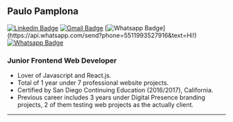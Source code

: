 ## Paulo Pamplona

[![Linkedin Badge](https://img.shields.io/badge/-LinkedIn-blue?style=for-the-badge&logo=Linkedin&logoColor=white&link=https://www.linkedin.com/in/paulopamplona/)](https://www.linkedin.com/in/paulopamplona/)
[![Gmail Badge](https://img.shields.io/badge/-pamplonapaulo@gmail.com-c14438?style=for-the-badge&logo=Gmail&logoColor=white&link=mailto:pamplonapaulo@gmail.com)](mailto:pamplonapaulo@gmail.com)
[![Whatsapp Badge](https://img.shields.io/badge/-Whatsapp-4CA143?style=for-the-badge&labelColor=4CA143&logo=whatsapp&logoColor=white&link=https://api.whatsapp.com/send?phone=5519996643581&text=Hi!)](https://api.whatsapp.com/send?phone=5511993527916&text=Hi!)
[![Whatsapp Badge](https://img.shields.io/badge/-Curriculum-2E4053?style=for-the-badge&labelColor=2E4053&&logo=read-the-docs&logoColor=white&link=https://paulopamplona.com/assets/paulo-pamplona-curriculum.pdf)](https://paulopamplona.com/assets/paulo-pamplona-curriculum.pdf)

### Junior Frontend Web Developer

- Lover of Javascript and React.js.
- Total of 1 year under 7 professional website projects.
- Certified by San Diego Continuing Education (2016/2017), California.
- Previous career includes 3 years under Digital Presence branding projects, 2 of them testing web projects as the actually client.
---

